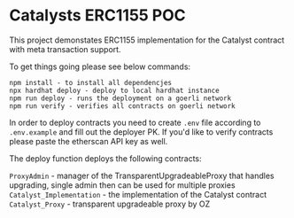# Catalysts ERC1155 POC

This project demonstates ERC1155 implementation for the Catalyst contract with meta transaction support.

To get things going please see below commands:

```
npm install - to install all dependencjes
npx hardhat deploy - deploy to local hardhat instance
npm run deploy - runs the deployment on a goerli network
npm run verify - verifies all contracts on goerli network
```

In order to deploy contracts you need to create `.env` file according to `.env.example` and fill out the deployer PK.
If you'd like to verify contracts please paste the etherscan API key as well.

The deploy function deploys the following contracts:

`ProxyAdmin` - manager of the TransparentUpgradeableProxy that handles upgrading, single admin then can be used for multiple proxies
`Catalyst_Implementation` - the implementation of the Catalyst contract
`Catalyst_Proxy` - transparent upgradeable proxy by OZ
